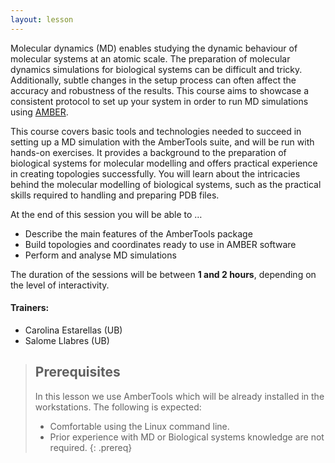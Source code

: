 ```yaml
---
layout: lesson
---
```


Molecular dynamics (MD) enables studying the dynamic behaviour of molecular systems at an atomic scale. The preparation of molecular dynamics simulations for biological systems can be difficult and tricky. Additionally, subtle changes in the setup process can often affect the accuracy and robustness of the results. This course aims to showcase a consistent protocol to set up your system in order to run MD simulations using [AMBER](https://ambermd.org).

This course covers basic tools and technologies needed to succeed in setting up a MD simulation with the AmberTools suite, and will be run with hands-on exercises. It provides a background to the preparation of biological systems for molecular modelling and offers practical experience in creating topologies successfully. You will learn about the intricacies behind the molecular modelling of biological systems, such as the practical skills required to handling and preparing PDB files.

At the end of this session you will be able to …
*   Describe the main features of the AmberTools package
*   Build topologies and coordinates ready to use in AMBER software
*   Perform and analyse MD simulations

The duration of the sessions will be between **1 and 2 hours**, depending on the level of interactivity.


#### Trainers:
- Carolina Estarellas (UB)
- Salome Llabres (UB) 

> ## Prerequisites
>
> In this lesson we use AmberTools which will be already installed in the workstations. The following is expected:
> - Comfortable using the Linux command line.
> - Prior experience with MD or Biological systems knowledge are not required.
{: .prereq}

 
